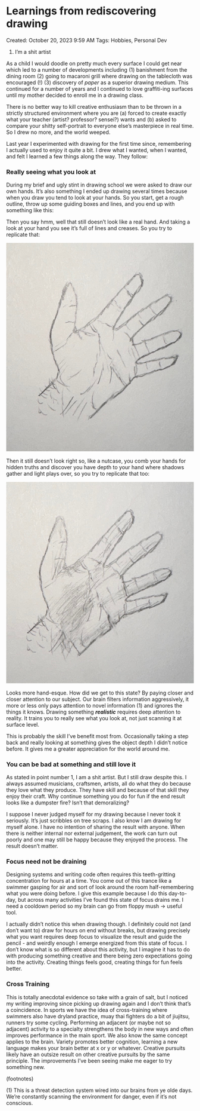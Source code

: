 # Learnings from rediscovering drawing

Created: October 20, 2023 9:59 AM
Tags: Hobbies, Personal Dev

1. I’m a shit artist

As a child I would doodle on pretty much every surface I could get near which led to a number of developments including (1) banishment from the dining room (2) going to macaroni grill where drawing on the tablecloth was encouraged (!) (3) discovery of *paper* as a superior drawing medium. This continued for a number of years and I continued to love graffiti-ing surfaces until my mother decided to enroll me in a drawing class.

There is no better way to kill creative enthusiasm than to be thrown in a strictly structured environment where you are (a) forced to create exactly what your teacher (artist? professor? sensei?) wants and (b) asked to compare your shitty self-portrait to everyone else’s masterpiece in real time. So I drew no more, and the world weeped.

Last year I experimented with drawing for the first time since, remembering I actually used to enjoy it quite a bit. I drew what I wanted, when I wanted, and felt I learned a few things along the way. They follow:

### Really seeing what you look at

During my brief and ugly stint in drawing school we were asked to draw our own hands. It’s also something I ended up drawing several times because when you draw you tend to look at your hands. So you start, get a rough outline, throw up some guiding boxes and lines, and you end up with something like this:


Then you say hmm, well that still doesn’t look like a real hand. And taking a look at your hand you see it’s full of lines and creases. So you try to replicate that:

![IMG_0768](drawing_img/IMG_0768.jpg)

Then it still doesn’t look right so, like a nutcase, you comb your hands for hidden truths and discover you have depth to your hand where shadows gather and light plays over, so you try to replicate that too:

![IMG_7023](drawing_img/IMG_7023.jpg)

Looks more hand-esque. How did we get to this state? By paying closer and closer attention to our subject. Our brain filters information aggressively, it more or less only pays attention to novel information (1) and ignores the things it knows. Drawing something *********realistic********* requires deep attention to reality. It trains you to really see what you look at, not just scanning it at surface level. 

This is probably the skill I’ve benefit most from. Occasionally taking a step back and really looking at something gives the object depth I didn’t notice before. It gives me a greater appreciation for the world around me.

### You can be bad at something and still love it

As stated in point number 1, I am a shit artist. But I still draw despite this. I always assumed musicians, craftsmen, artists, all do what they do because they love what they produce. They have skill and because of that skill they enjoy their craft. Why continue something you do for fun if the end result looks like a dumpster fire? Isn’t that demoralizing?

I suppose I never judged myself for my drawing because I never took it seriously. It’s just scribbles on tree scraps. I also know I am drawing for myself alone. I have no intention of sharing the result with anyone. When there is neither internal nor external judgement, the work can turn out poorly and one may still be happy because they enjoyed the process. The result doesn’t matter.

### Focus need not be draining

Designing systems and writing code often requires this teeth-gritting concentration for hours at a time. You come out of this trance like a swimmer gasping for air and sort of look around the room half-remembering what you were doing before. I give this example because I do this day-to-day, but across many activities I’ve found this state of focus drains me. I need a cooldown period so my brain can go from floppy mush → useful tool.

I actually didn’t notice this when drawing though. I definitely could not (and don’t want to) draw for hours on end without breaks, but drawing precisely what you want requires deep focus to visualize the result and guide the pencil - and weirdly enough I emerge energized from this state of focus. I don’t know what is so different about this activity, but I imagine it has to do with producing something creative and there being zero expectations going into the activity. Creating things feels good, creating things for fun feels better.

### Cross Training

This is totally anecdotal evidence so take with a grain of salt, but I noticed my writing improving since picking up drawing again and I don’t think that’s a coincidence. In sports we have the idea of cross-training where swimmers also have dryland practice, muay thai fighters do a bit of jiujitsu, runners try some cycling. Performing an adjacent (or maybe not so adjacent) activity to a specialty strengthens the body in new ways and often improves performance in the main sport. We also know the same concept applies to the brain. Variety promotes better cognition, learning a new language makes your brain better at x or y or whatever. Creative pursuits likely have an outsize result on other creative pursuits by the same principle. The improvements I’ve been seeing make me eager to try something new.

(footnotes)

(1) This is a threat detection system wired into our brains from ye olde days. We’re constantly scanning the environment for danger, even if it’s not conscious.
